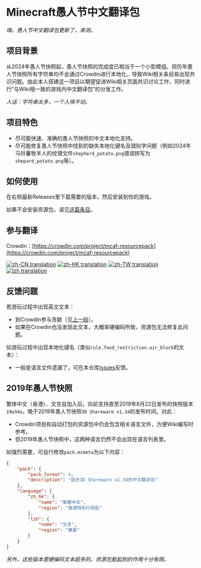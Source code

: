 # Minecraft愚人节中文翻译包

*嗨，愚人节中文翻译包更新了，来测。*

## 项目背景

从2024年愚人节快照起，愚人节快照的完成度已相当于一个小型模组。但历年愚人节快照所有字符串均不会通过Crowdin进行本地化，导致Wiki相关条目易出现共识问题。由此本人搭建这一项目以期望促进Wiki相关页面共识讨论工作，同时进行“与Wiki相一致的游戏内中文翻译包”的分发工作。

*人话：字符串太多，一个人啃不动。*

## 项目特色

- 尽可能快速、准确的愚人节快照的中文本地化支持。
- 尽可能修复愚人节快照中找到的缺失本地化键名及错别字问题（例如2024年马铃薯牧羊人的纹理文件`shepherd_potato.png`错误拼写为`shepard_potato.png`等）。

## 如何使用

在右侧最新Releases里下载需要的版本，然后安装到你的游戏。

如果不会安装资源包，请见[这篇条目](https://zh.minecraft.wiki/?curid=10215#%E4%BD%BF%E7%94%A8%E8%B5%84%E6%BA%90%E5%8C%85)。

## 参与翻译

Crowdin：[https://crowdin.com/project/mcaf-resourcepack](https://crowdin.com/project/mcaf-resourcepack)

[![zh-CN translation](https://img.shields.io/badge/dynamic/json?color=blue&label=zh-CN&style=flat&logo=crowdin&query=%24.progress.1.data.translationProgress&url=https%3A%2F%2Fbadges.awesome-crowdin.com%2Fstats-15691355-777584-update.json)](https://crowdin.com/project/mcaf-resourcepack)
[![zh-HK translation](https://img.shields.io/badge/dynamic/json?color=blue&label=zh-HK&style=flat&logo=crowdin&query=%24.progress.2.data.translationProgress&url=https%3A%2F%2Fbadges.awesome-crowdin.com%2Fstats-15691355-777584-update.json)](https://crowdin.com/project/mcaf-resourcepack)
[![zh-TW translation](https://img.shields.io/badge/dynamic/json?color=blue&label=zh-TW&style=flat&logo=crowdin&query=%24.progress.3.data.translationProgress&url=https%3A%2F%2Fbadges.awesome-crowdin.com%2Fstats-15691355-777584-update.json)](https://crowdin.com/project/mcaf-resourcepack)
[![lzh translation](https://img.shields.io/badge/dynamic/json?color=blue&label=lzh&style=flat&logo=crowdin&query=%24.progress.0.data.translationProgress&url=https%3A%2F%2Fbadges.awesome-crowdin.com%2Fstats-15691355-777584-update.json)](https://crowdin.com/project/mcaf-resourcepack)

## 反馈问题

若游玩过程中出现英文文本：

- 到Crowdin参与贡献（见[上一段](#参与翻译)）。
- 如果在Crowdin也没发现此文本，大概率硬编码所致，资源包无法修复此问题。

如游玩过程中出现本地化键名（类似`rule.food_restriction.air_block`的文本）：

- 一般是语言文件遗漏了，可在本仓库[Issues](https://github.com/Don-Trueno/mcaf-resourcepack/issues)反馈。

## 2019年<!--及以前的-->愚人节快照

繁体中文（香港）、文言自加入后，向前支持直至2019年8月22日发布的快照版本`19w34a`，晚于2019年愚人节快照`3D Shareware v1.34`的发布时间。对此：

- Crowdin项目和自动打包的资源包中仍会包含相关语言文件，方便Wiki编写时参考。
- 但2019年<!--及以前的-->愚人节快照中，这两种语言仍然不会出现在语言列表里。

如强烈需要，可自行修改`pack.mcmeta`为以下内容：

```json
{
    "pack": { 
        "pack_format": 4,
        "description": "适合3D Shareware v1.34的中文翻译包"
    },
    "language": {
        "zh_hk": {
            "name": "繁體中文",
            "region": "香港特別行政區"
        },
        "lzh": {
            "name": "文言",
            "region": "華夏"
        }
    }
}
```

*另外，这些版本里硬编码文本超多的。资源包能起到的作用十分有限。*
